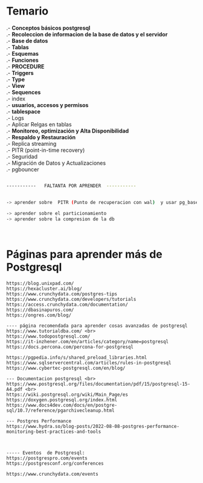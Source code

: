 
# Temario

.- **Conceptos básicos postgresql**<br>
.- **Recoleccion de informacion de la base de datos y el servidor** <br>
.- **Base de datos**<br>
.- **Tablas**<br>
.- **Esquemas**<br>
.- **Funciones** <br>
.- **PROCEDURE** <br>
.- **Triggers** <br>
.- **Type** <br>
.- **View** <br>
.- **Sequences** <br>
.- index <br>
.- **usuarios, accesos y  permisos** <br>
.- **tablespace**<br>
.- Logs<br>
.- Aplicar Relgas en tablas <br>
.- **Monitoreo, optimización y Alta Disponibilidad** <br>
.- **Respaldo y Restauración** <br>
.- Replica streaming <br>
.- PITR (point-in-time recovery) <br>
.- Seguridad<br>
.- Migración de Datos y Actualizaciones<br>
.- pgbouncer

```sh

-----------   FALTANTA POR APRENDER  -----------

 
-> aprender sobre  PITR (Punto de recuperacion con wal)  y usar pg_basebackup y pg_verifybackup 
 
-> aprender sobre el particionamiento
-> aprender sobre la compresion de la db

 

```


# Páginas para aprender más de Postgresql
```
https://blog.unixpad.com/
https://hexacluster.ai/blog/
https://www.crunchydata.com/postgres-tips
https://www.crunchydata.com/developers/tutorials
https://access.crunchydata.com/documentation/
https://dbasinapuros.com/
https://ongres.com/blog/

---- página recomendada para aprender cosas avanzadas de postgresql  
https://www.tutorialdba.com/ <br>
https://www.todopostgresql.com/
https://it-inzhener.com/en/articles/category/name=postgresql
https://docs.percona.com/percona-for-postgresql

https://pgpedia.info/s/shared_preload_libraries.html
https://www.sqlservercentral.com/articles/rules-in-postgresql
https://www.cybertec-postgresql.com/en/blog/

--- Documentacion postgresql <br>
https://www.postgresql.org/files/documentation/pdf/15/postgresql-15-A4.pdf <br>
https://wiki.postgresql.org/wiki/Main_Page/es
https://doxygen.postgresql.org/index.html
https://www.docs4dev.com/docs/en/postgre-sql/10.7/reference/pgarchivecleanup.html

--- Postgres Performance
https://www.hydra.so/blog-posts/2022-08-08-postgres-performance-monitoring-best-practices-and-tools



----- Eventos  de Postgresql:
https://postgrespro.com/events
https://postgresconf.org/conferences

https://www.crunchydata.com/events

```
